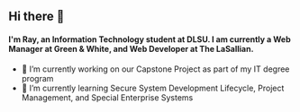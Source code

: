 ## Hi there 👋

#### I'm Ray, an Information Technology student at DLSU. I am currently a Web Manager at Green & White, and Web Developer at The LaSallian.

- 🔭 I’m currently working on our Capstone Project as part of my IT degree program
- 🌱 I’m currently learning Secure System Development Lifecycle, Project Management, and Special Enterprise Systems

<!--
**raymrtinz/raymrtinz** is a ✨ _special_ ✨ repository because its `README.md` (this file) appears on your GitHub profile.

Here are some ideas to get you started:

-  🔭I’m currently working on ...
- 🌱 I’m currently learning ...
- 👯 I’m looking to collaborate on ...
- 🤔 I’m looking for help with ...
- 💬 Ask me about ...
- 📫 How to reach me: ...
- 😄 Pronouns: ...
- ⚡ Fun fact: ...
-->
